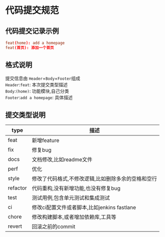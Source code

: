 # 代码提交规范


## 代码提交记录示例
```toml
feat(home): add a homepage
feat(首页): 添加一个首页
```
## 格式说明
提交信息由 `Header`+`Body`+`Footer`组成     
`Header`:`feat`: 本次提交类型描述    
`Body`:`(home)`: 功能模块,自己分类     
`Footer`:`add a homepage`: 具体描述   

## 提交类型说明

|type|描述|
|---|---|
|feat|新增feature|
|fix|修复bug|
|docs|文档修改,比如readme文件|
|perf|优化|
|style|修改了代码格式,不修改逻辑,比如删除多余的空格和空行|
|refactor|代码重构,没有新增功能,也没有修复bug|
|test|测试用例,包含单元测试和集成测试|
|ci|修改ci配置文件或者脚本,比如jenkins fastlane|
|chore|修改构建脚本,或者增加依赖库,工具等|
|revert|回滚之前的commit|

